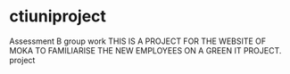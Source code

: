 # ctiuniproject
Assessment B group work
THIS IS A PROJECT FOR THE WEBSITE OF MOKA TO FAMILIARISE THE NEW EMPLOYEES ON A GREEN IT PROJECT.
project
